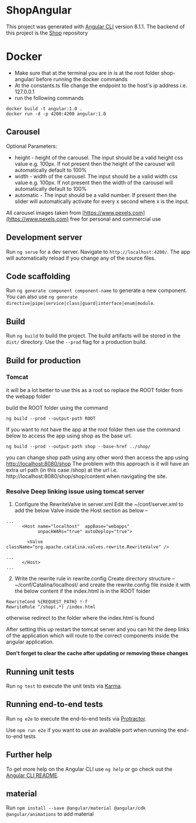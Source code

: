# ShopAngular

This project was generated with [Angular CLI](https://github.com/angular/angular-cli) version 8.1.1.
The backend of this project is the [Shop](https://github.com/dionbacalzo/Shop) repository

# Docker

 - Make sure that at the terminal you are in is at the root folder shop-angular/ before running the docker commands
 - At the constants.ts file change the endpoint to the host's ip address i.e. 127.0.0.1
 - run the following commands
```
docker build -t angular:1.0 .
docker run -d -p 4200:4200 angular:1.0
```

## Carousel

Optional Parameters:

 - height - height of the carousel. The input should be a valid height css value e.g. 100px. If not present then the height of the carousel will automatically default to 100%
 - width - width of the carousel. The input should be a valid width css value e.g. 100px. If not present then the width of the carousel will automatically default to 100%
 - automatic - The input should be a valid number. If present then the slider will automatically activate for every x second where x is the input.

All carousel images taken from [https://www.pexels.com](https://www.pexels.com) free for personal and commercial use

## Development server

Run `ng serve` for a dev server. Navigate to `http://localhost:4200/`. The app will automatically reload if you change any of the source files.

## Code scaffolding

Run `ng generate component component-name` to generate a new component. You can also use `ng generate directive|pipe|service|class|guard|interface|enum|module`.

## Build

Run `ng build` to build the project. The build artifacts will be stored in the `dist/` directory. Use the `--prod` flag for a production build.

## Build for production

### Tomcat

it will be a lot better to use this as a root so replace the ROOT folder from the webapp folder

build the ROOT folder using the command

`ng build --prod --output-path ROOT`

If you want to not have the app at the root folder then use the command below to access the app using shop as the base url.

`ng build --prod --output-path shop --base-href ../shop/`

you can change shop path using any other word
then access the app using [http://localhost:8080/shop](http://localhost:8080/shop)
The problem with this approach is it will have an extra url path (in this case /shop) at the url i.e. http://localhost:8080/shop/shop/content when navigating the site.

### Resolve Deep linking issue using tomcat server

1. Configure the RewriteValve in server.xml
Edit the ~/conf/server.xml to add the below Valve inside the Host section as below –
```
...
      <Host name="localhost"  appBase="webapps"
            unpackWARs="true" autoDeploy="true">

        <Valve className="org.apache.catalina.valves.rewrite.RewriteValve" />

...
      </Host>
...
```
2. Write the rewrite rule in rewrite.config
Create directory structure – ~/conf/Catalina/localhost/ and create the rewrite.config file inside it with the below content if the index.html is in the ROOT folder
```
RewriteCond %{REQUEST_PATH} !-f
RewriteRule ^/shop(.*) /index.html
```
otherwise redirect to the folder where the index.html is found

After setting this up restart the tomcat server and you can hit the deep links of the application which will route to the correct components inside the angular application.

**Don't forget to clear the cache after updating or removing these changes**

## Running unit tests

Run `ng test` to execute the unit tests via [Karma](https://karma-runner.github.io).

## Running end-to-end tests

Run `ng e2e` to execute the end-to-end tests via [Protractor](http://www.protractortest.org/).

Use `npm run e2e` if you want to use an available port when running the end-to-end tests

## Further help

To get more help on the Angular CLI use `ng help` or go check out the [Angular CLI README](https://github.com/angular/angular-cli/blob/master/README.md).

## material

Run `npm install --save @angular/material @angular/cdk @angular/animations` to add material